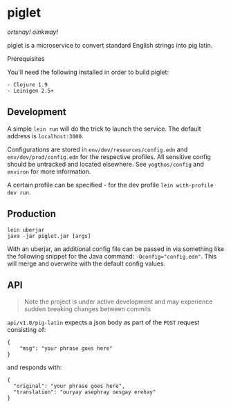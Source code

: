 # piglet

_ortsnay! oinkway!_

piglet is a microservice to convert standard English strings into pig latin.

Prerequisites

You'll need the following installed in order to build piglet:

    - Clojure 1.9
    - Leinigen 2.5+

## Development

A simple `lein run` will do the trick to launch the service. The default address is `localhost:3000`.

Configurations are stored in `env/dev/resources/config.edn` and `env/dev/prod/config.edn` for the respective profiles. All sensitive config should be untracked and located elsewhere. See `yogthos/config` and `environ` for more information.

A certain profile can be specified - for the dev profile `lein with-profile dev run`.

## Production

    lein uberjar
    java -jar piglet.jar [args]

With an uberjar, an additional config file can be passed in via something like the following snippet for the Java command: `-Dconfig="config.edn"`. This will merge and overwrite with the default config values.

## API

> Note the project is under active development and may experience sudden breaking changes between commits

`api/v1.0/pig-latin` expects a json body as part of the `POST` request consisting of:

    {
        "msg": "your phrase goes here"
    }
    
and responds with:

    {
      "original": "your phrase goes here",
      "translation": "ouryay asephray oesgay erehay"
    }
